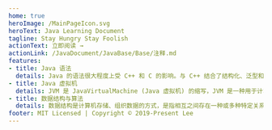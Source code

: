 ```yaml
---
home: true
heroImage: /MainPageIcon.svg
heroText: Java Learning Document
tagline: Stay Hungry Stay Foolish
actionText: 立即阅读 →
actionLink: /JavaDocument/JavaBase/Base/注释.md
features:
- title: Java 语法
  details: Java 的语法很大程度上受 C++ 和 C 的影响。与 C++ 结合了结构化、泛型和面向对象编程的语法不同，Java 几乎完全是作为面向对象的语言构建的。
- title: Java 虚拟机
  details: JVM 是 JavaVirtualMachine (Java 虚拟机) 的缩写，JVM 是一种用于计算设备的规范，它是一个虚构出来的计算机，是通过在实际的计算机上仿真模拟各种计算机功能来实现的。
- title: 数据结构与算法
  details: 数据结构是计算机存储、组织数据的方式，是指相互之间存在一种或多种特定关系的数据元素的集合。而算法则是解决一个特定问题的步骤的集合。
footer: MIT Licensed | Copyright © 2019-Present Lee
---
```

